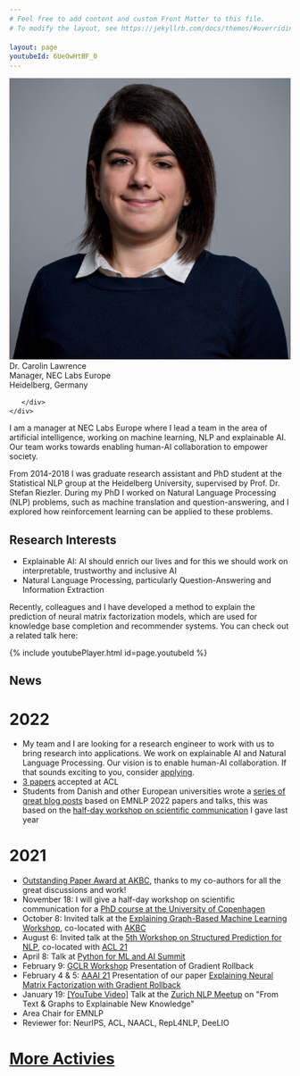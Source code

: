 ```yaml
---
# Feel free to add content and custom Front Matter to this file.
# To modify the layout, see https://jekyllrb.com/docs/themes/#overriding-theme-defaults

layout: page
youtubeId: 6UeOwHtBF_0
---
```

<div class="grid">
    <div class="col-1-2">
       <div class="content">
            <img src="/images/picture.jpg" alt="Profile">
       </div>
    </div>
    <div class="col-1-2">
       <div class="content">
       Dr. Carolin Lawrence<br/>
       Manager, NEC Labs Europe<br/>
       Heidelberg, Germany<br/>
       
       </div>
    </div>
</div>

I am a manager at NEC Labs Europe where I lead a team in the area of artificial intelligence, working on machine learning, NLP and explainable AI. Our team works towards enabling human-AI collaboration to empower society.

From 2014-2018 I was graduate research assistant and PhD student at the Statistical NLP group at the Heidelberg University, supervised by Prof. Dr. Stefan Riezler. During my PhD I worked on Natural Language Processing (NLP) problems, such as machine translation and question-answering, and I explored how reinforcement learning can be applied to these problems.

## Research Interests
* Explainable AI: AI should enrich our lives and for this we should work on interpretable, trustworthy and inclusive AI
* Natural Language Processing, particularly Question-Answering and Information Extraction

Recently, colleagues and I have developed a method to explain the prediction of neural matrix factorization models, which are used for knowledge base completion and recommender systems. You can check out a related talk here:

{% include youtubePlayer.html id=page.youtubeId %}


## News
# 2022
* My team and I are looking for a research engineer to work with us to bring research into applications. We work on explainable AI and Natural Language Processing. Our vision is to enable human-AI collaboration. If that sounds exciting to you, consider <a href="https://jobs.neclab.eu/jobs/openings/staff/NEC-NLE-2204-432-HAI-2-Senior_Research_Engineer_ML_[2204-432-HAI].pdf">applying</a>.
* <a href="publications/">3 papers</a> accepted at ACL
* Students from Danish and other European universities wrote a <a href="https://nlpnorth.github.io/content/emnlp-2021-blogs.html">series of great blog posts</a> based on EMNLP 2022 papers and talks, this was based on the <a href="https://en.itu.dk/Research/PhD-Programme/PhD-Courses/PhD-courses-2021/PhD-Course---Communicating-State-of-the-art-NLP-Research-to-a-Broader-Audience">half-day workshop on scientific communication</a> I gave last year

# 2021
* <a href="https://www.akbc.ws/2021/awards/">Outstanding Paper Award at AKBC</a>, thanks to my co-authors for all the great discussions and work!
* November 18: I will give a half-day workshop on scientific communication for a <a href="https://en.itu.dk/Research/PhD-Programme/PhD-Courses/PhD-courses-2021/PhD-Course---Communicating-State-of-the-art-NLP-Research-to-a-Broader-Audience">PhD course at the University of Copenhagen</a>
* October 8: Invited talk at the <a href="https://xgml.github.io/">Explaining Graph-Based Machine Learning Workshop</a>, co-located with <a href="https://www.akbc.ws/2021/">AKBC</a>
* August 6: Invited talk at the <a href="http://structuredprediction.github.io/SPNLP21/schedule/">5th Workshop on Structured Prediction for NLP</a>, co-located with <a href="https://2021.aclweb.org/">ACL 21</a>
* April 8: Talk at <a href="https://python.geekle.us/agenda">Python for ML and AI Summit</a>
* February 9: <a href="https://sites.google.com/view/gclr2021/accepted-papers">GCLR Workshop</a> Presentation of Gradient Rollback
* February 4 & 5: <a href="https://aaai.org/Conferences/AAAI-21/">AAAI 21</a> Presentation of our paper <a href="https://arxiv.org/abs/2010.05516">Explaining Neural Matrix Factorization with Gradient Rollback</a>
* January 19: <a href="https://www.youtube.com/watch?v=6UeOwHtBF_0&feature=youtu.be">[YouTube Video]</a> Talk at the <a href="https://www.meetup.com/NLP-Zurich/events/275560462/">Zurich NLP Meetup</a> on "From Text & Graphs to Explainable New Knowledge"
* Area Chair for EMNLP
* Reviewer for: NeurIPS, ACL, NAACL, RepL4NLP, DeeLIO

# <a href="activities/">More Activies</a>

